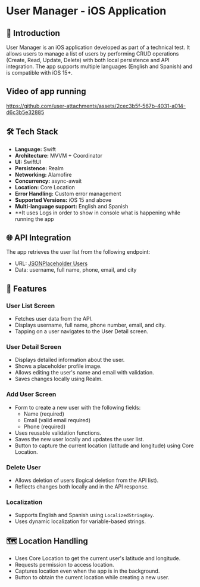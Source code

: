 # User Manager - iOS Application

## 📱 Introduction
User Manager is an iOS application developed as part of a technical test. It allows users to manage a list of users by performing CRUD operations (Create, Read, Update, Delete) with both local persistence and API integration. The app supports multiple languages (English and Spanish) and is compatible with iOS 15+.

## Video of app running


https://github.com/user-attachments/assets/2cec3b5f-567b-4031-a014-d6c3b5e32885


## 🛠️ Tech Stack
- **Language:** Swift
- **Architecture:** MVVM + Coordinator
- **UI:** SwiftUI
- **Persistence:** Realm
- **Networking:** Alamofire
- **Concurrency:** async-await
- **Location:** Core Location
- **Error Handling:** Custom error management
- **Supported Versions:** iOS 15 and above
- **Multi-language support:** English and Spanish
- **It uses Logs in order to show in console what is happening while running the app

## 🌐 API Integration
The app retrieves the user list from the following endpoint:
- URL: [JSONPlaceholder Users](https://jsonplaceholder.typicode.com/users)
- Data: username, full name, phone, email, and city

## 🚀 Features
### User List Screen
- Fetches user data from the API.
- Displays username, full name, phone number, email, and city.
- Tapping on a user navigates to the User Detail screen.

### User Detail Screen
- Displays detailed information about the user.
- Shows a placeholder profile image.
- Allows editing the user's name and email with validation.
- Saves changes locally using Realm.

### Add User Screen
- Form to create a new user with the following fields:
  - Name (required)
  - Email (valid email required)
  - Phone (required)
- Uses reusable validation functions.
- Saves the new user locally and updates the user list.
- Button to capture the current location (latitude and longitude) using Core Location.

### Delete User
- Allows deletion of users (logical deletion from the API list).
- Reflects changes both locally and in the API response.

### Localization
- Supports English and Spanish using `LocalizedStringKey`.
- Uses dynamic localization for variable-based strings.

## 🗺️ Location Handling
- Uses Core Location to get the current user's latitude and longitude.
- Requests permission to access location.
- Captures location even when the app is in the background.
- Button to obtain the current location while creating a new user.

